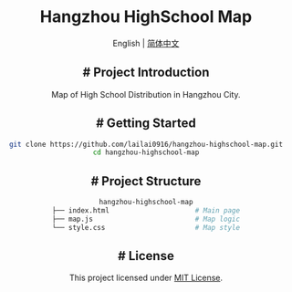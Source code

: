 <div align="center">
  <h1>Hangzhou HighSchool Map</h1>
  <p>English | <a href="README.zh-Hans.md">简体中文</a></p
</div>

## # Project Introduction

Map of High School Distribution in Hangzhou City.

## # Getting Started

```bash
git clone https://github.com/lailai0916/hangzhou-highschool-map.git
cd hangzhou-highschool-map
```

## # Project Structure

```bash
hangzhou-highschool-map
├── index.html                     # Main page
├── map.js                         # Map logic
└── style.css                      # Map style
```

## # License

This project licensed under [MIT License](LICENSE).
